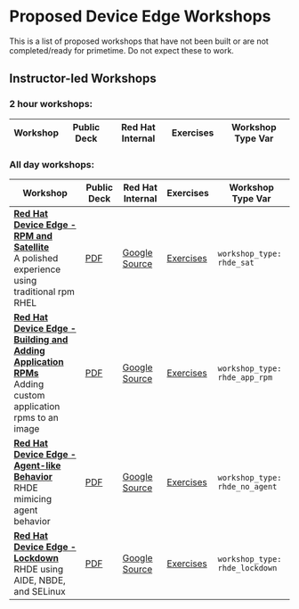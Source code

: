 # Proposed Device Edge Workshops

This is a list of proposed workshops that have not been built or are not completed/ready for primetime. Do not expect these to work.


## Instructor-led Workshops

### 2 hour workshops:

| Workshop   | Public Deck | Red Hat Internal  | Exercises  | Workshop Type Var   |
|---|---|---|---|---|

### All day workshops:

| Workshop   | Public Deck | Red Hat Internal  | Exercises  | Workshop Type Var   |
|---|---|---|---|---|
| **[Red Hat Device Edge - RPM and Satellite](./exercises/rhde_sat)** <br> A polished experience using traditional rpm RHEL  | [PDF](./decks/rhde_sat.pdf) | [Google Source](https://docs.google.com/presentation/d/1RZTqdKSXVhbguuidvNMx3fkR77lD4cM41N7S95Xb7HA) | [Exercises](./exercises/rhde_sat)  | `workshop_type: rhde_sat`
| **[Red Hat Device Edge - Building and Adding Application RPMs](./exercises/rhde_app_rpm)** <br> Adding custom application rpms to an image | [PDF](./decks/rhde_app_rpm.pdf) | [Google Source](https://docs.google.com/presentation/d/1RZTqdKSXVhbguuidvNMx3fkR77lD4cM41N7S95Xb7HA) | [Exercises](./exercises/rhde_app_rpm)  | `workshop_type: rhde_app_rpm`
| **[Red Hat Device Edge - Agent-like Behavior](./exercises/rhde_no_agent)** <br> RHDE mimicing agent behavior | [PDF](./decks/rhde_no_agent.pdf) | [Google Source](https://docs.google.com/presentation/d/1RZTqdKSXVhbguuidvNMx3fkR77lD4cM41N7S95Xb7HA) | [Exercises](./exercises/rhde_no_agent)  | `workshop_type: rhde_no_agent`
| **[Red Hat Device Edge - Lockdown](./exercises/rhde_lockdown)** <br> RHDE using AIDE, NBDE, and SELinux | [PDF](./decks/rhde_lockdown.pdf) | [Google Source](https://docs.google.com/presentation/d/1RZTqdKSXVhbguuidvNMx3fkR77lD4cM41N7S95Xb7HA) | [Exercises](./exercises/rhde_lockdown)  | `workshop_type: rhde_lockdown`
